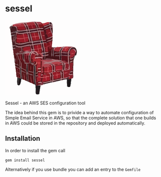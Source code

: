 # sessel

![Image of Yaktocat](sessel.png)

Sessel - an AWS SES configuration tool

The idea behind this gem is to privide a way to automate configuration of Simple Email Service in AWS, so that the complete solution that one builds in AWS could be stored in the repository and deployed automatically.

## Installation

In order to install the gem call

    gem install sessel
    
Alternatively if you use bundle you can add an entry to the `Gemfile`
    

    
